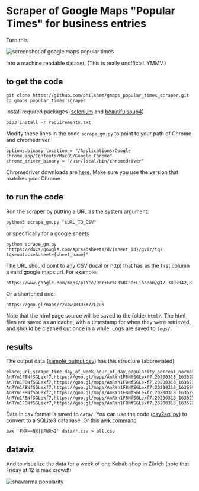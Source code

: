# Scraper of Google Maps "Popular Times" for business entries

Turn this:

![screenshot of google maps popular times](https://gist.githubusercontent.com/philshem/71507d4e8ecfabad252fbdf4d9f8bdd2/raw/ab2530b4b3bfab57f4fe65ddc58792f4bb76758e/gmaps_popular_times.png)

into a machine readable dataset. (This is really unofficial. YMMV.)

## to get the code

    git clone https://github.com/philshem/gmaps_popular_times_scraper.git
    cd gmaps_popular_times_scraper

Install required packages ([selenium](https://pypi.org/project/selenium/) and [beautifulsoup4](https://pypi.org/project/beautifulsoup4/))

    pip3 install -r requirements.txt

Modify these lines in the code `scrape_gm.py` to point to your path of Chrome and chromedriver.

    options.binary_location = "/Applications/Google Chrome.app/Contents/MacOS/Google Chrome"
    chrome_driver_binary = "/usr/local/bin/chromedriver"

Chromedriver downloads are [here](https://sites.google.com/a/chromium.org/chromedriver/downloads). Make sure you use the version that matches your Chrome.

## to run the code

Run the scraper by putting a URL as the system argument:

    python3 scrape_gm.py "$URL_TO_CSV"

or specifically for a google sheets

    python scrape_gm.py "https://docs.google.com/spreadsheets/d/{sheet_id}/gviz/tq?tqx=out:csv&sheet={sheet_name}"

The URL should point to any CSV (local or http) that has as the first column a valid google maps url.
For example:

    https://www.google.com/maps/place/Der+Gr%C3%BCne+Libanon/@47.3809042,8.5325368,17z/data=!3m1!4b1!4m5!3m4!1s0x47900a0e662015b7:0x54fec14b60b7f528!8m2!3d47.3809006!4d8.5347255

Or a shortened one:

    https://goo.gl/maps/r2xowUB3UZX7ZL2u6

Note that the html page source will be saved to the folder `html/`. The html files are saved as an cache, with a timestamp for when they were retrieved, and should be cleaned out once in a while. Logs are saved to `logs/`.

## results

The output data ([sample_output.csv](https://raw.githubusercontent.com/philshem/gmaps_popular_times_scraper/master/sample_output.csv)) has this structure (abbreviated):

```
place,url,scrape_time,day_of_week,hour_of_day,popularity_percent_normal,popularity_percent_current
AnRYn1F8NfSGLexf7,https://goo.gl/maps/AnRYn1F8NfSGLexf7,20200318_163629,Wednesday,13,38,
AnRYn1F8NfSGLexf7,https://goo.gl/maps/AnRYn1F8NfSGLexf7,20200318_163629,Wednesday,14,45,
AnRYn1F8NfSGLexf7,https://goo.gl/maps/AnRYn1F8NfSGLexf7,20200318_163629,Wednesday,15,61,
AnRYn1F8NfSGLexf7,https://goo.gl/maps/AnRYn1F8NfSGLexf7,20200318_163629,Wednesday,16,79,30
AnRYn1F8NfSGLexf7,https://goo.gl/maps/AnRYn1F8NfSGLexf7,20200318_163629,Wednesday,17,90,
AnRYn1F8NfSGLexf7,https://goo.gl/maps/AnRYn1F8NfSGLexf7,20200318_163629,Wednesday,18,88,
```

Data in csv format is saved to `data/`. You can use the code ([csv2sql.py](https://raw.githubusercontent.com/philshem/gmaps_popular_times_scraper/master/csv2sql.py)) to convert to a SQLite3 database. Or this [awk command](https://stackoverflow.com/a/40922632/2327328)

    awk 'FNR==NR||FNR>2' data/*.csv > all.csv

## dataviz

And to visualize the data for a week of one Kebab shop in Zürich (note that Friday at 12 is max crowd!)

![shawarma popularity](https://gist.githubusercontent.com/philshem/71507d4e8ecfabad252fbdf4d9f8bdd2/raw/ab2530b4b3bfab57f4fe65ddc58792f4bb76758e/shawarma_popularity.png)

